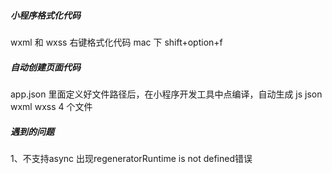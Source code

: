 ##### 小程序格式化代码

wxml 和 wxss 右键格式化代码 mac 下 shift+option+f

##### 自动创建页面代码

app.json 里面定义好文件路径后，在小程序开发工具中点编译，自动生成 js json wxml wxss 4 个文件


##### 遇到的问题
1、不支持async 出现regeneratorRuntime is not defined错误